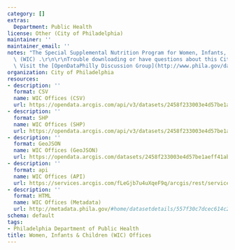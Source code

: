 ```yaml
---
category: []
extras:
  Department: Public Health
license: Other (City of Philadelphia)
maintainer: ''
maintainer_email: ''
notes: "The Special Supplemental Nutrition Program for Women, Infants, and Children\
  \ (WIC) .\r\n\r\nTrouble downloading or have questions about this City dataset?\
  \ Visit the [OpenDataPhilly Discussion Group](http://www.phila.gov/data/discuss/)"
organization: City of Philadelphia
resources:
- description: ''
  format: CSV
  name: WIC Offices (CSV)
  url: https://opendata.arcgis.com/api/v3/datasets/2458f233003e4d57be1aeff41abb0121_0/downloads/data?format=csv&spatialRefId=4326
- description: ''
  format: SHP
  name: WIC Offices (SHP)
  url: https://opendata.arcgis.com/api/v3/datasets/2458f233003e4d57be1aeff41abb0121_0/downloads/data?format=shp&spatialRefId=4326
- description: ''
  format: GeoJSON
  name: WIC Offices (GeoJSON)
  url: https://opendata.arcgis.com/datasets/2458f233003e4d57be1aeff41abb0121_0.geojson
- description: ''
  format: api
  name: WIC Offices (API)
  url: https://services.arcgis.com/fLeGjb7u4uXqeF9q/arcgis/rest/services/WIC_Offices/FeatureServer/0/query?outFields=*&where=1%3D1
- description: ''
  format: HTML
  name: WIC Offices (Metadata)
  url: http://metadata.phila.gov/#home/datasetdetails/557f30c7dcec614c29ce8b73/representationdetails/557f30e4c579ea311699bb50/
schema: default
tags:
- Philadelphia Department of Public Health
title: Women, Infants & Children (WIC) Offices
---
```

